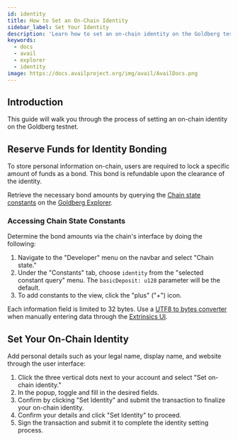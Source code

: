```yaml
---
id: identity
title: How to Set an On-Chain Identity
sidebar_label: Set Your Identity
description: 'Learn how to set an on-chain identity on the Goldberg testnet.'
keywords:
  - docs
  - avail
  - explorer
  - identity
image: https://docs.availproject.org/img/avail/AvailDocs.png
---
```


## Introduction

This guide will walk you through the process of setting an on-chain identity on the Goldberg testnet.

## Reserve Funds for Identity Bonding

To store personal information on-chain, users are required to lock a specific amount of funds as a bond. This bond is refundable upon the clearance of the identity.

Retrieve the necessary bond amounts by querying the [<ins>Chain state constants</ins>](https://goldberg.avail.tools/#/chainstate) on the [<ins>Goldberg Explorer</ins>](/docs/about/explorer.md).

### Accessing Chain State Constants

Determine the bond amounts via the chain's interface by doing the following:

1. Navigate to the "Developer" menu on the navbar and select "Chain state."
2. Under the "Constants" tab, choose `identity` from the "selected constant query" menu. The `basicDeposit: u128` parameter will be the default.
3. To add constants to the view, click the "plus" ("+") icon.

Each information field is limited to 32 bytes. Use a [<ins>UTF8 to bytes converter</ins>](https://onlinetools.com/utf8/convert-utf8-to-bytes) when manually entering data through the [<ins>Extrinsics UI</ins>](https://goldberg.avail.tools/#/extrinsics).

## Set Your On-Chain Identity

Add personal details such as your legal name, display name, and website through the user interface:

1. Click the three vertical dots next to your account and select "Set on-chain identity."
2. In the popup, toggle and fill in the desired fields.
3. Confirm by clicking "Set Identity" and submit the transaction to finalize your on-chain identity.
4. Confirm your details and click "Set Identity" to proceed.
5. Sign the transaction and submit it to complete the identity setting process.
